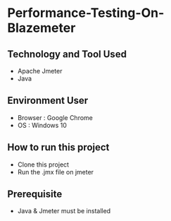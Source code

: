 # Performance-Testing-On-Blazemeter

## Technology and Tool Used
- Apache Jmeter
- Java

## Environment User 
- Browser : Google Chrome
- OS : Windows 10

## How to run this project
- Clone this project
- Run the .jmx file on jmeter

## Prerequisite
- Java & Jmeter must be installed
